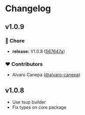 # Changelog


## v1.0.9


### 🏡 Chore

- **release:** V1.0.8 ([567647a](https://github.com/planetadeleste/pinia-orm-core/commit/567647a))

### ❤️ Contributors

- Alvaro Canepa ([@alvaro-canepa](http://github.com/alvaro-canepa))

## v1.0.8
- Use tsup builder
- Fix types on core package

